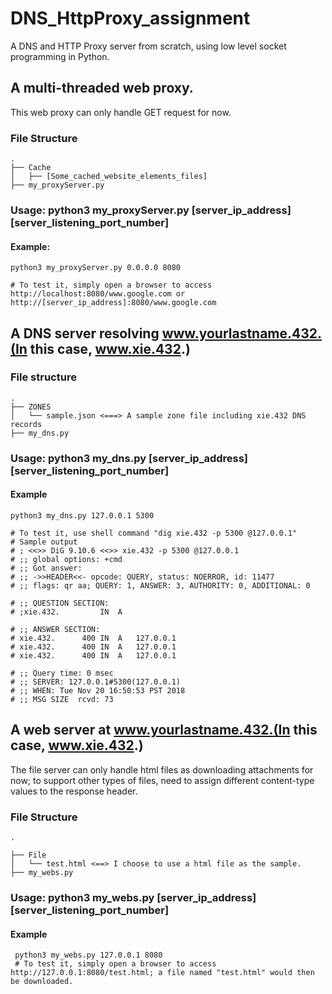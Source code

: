 # DNS\_HttpProxy\_assignment
A DNS and HTTP Proxy server from scratch, using low level socket programming in Python.


## A multi-threaded web proxy.
This web proxy can only handle GET request for now.
### File Structure
```
.
├── Cache
│   ├── [Some_cached_website_elements_files]
├── my_proxyServer.py
```
### Usage: python3 my_proxyServer.py [server\_ip\_address] [server\_listening_port\_number]
#### Example: 
````
python3 my_proxyServer.py 0.0.0.0 8080

# To test it, simply open a browser to access http://localhost:8080/www.google.com or http://[server_ip_address]:8080/www.google.com
````

## A DNS server resolving www.yourlastname.432.(In this case, www.xie.432.)
### File structure

```
.
├── ZONES
│   └── sample.json <===> A sample zone file including xie.432 DNS records
├── my_dns.py
```
### Usage: python3 my_dns.py [server\_ip\_address] [server\_listening_port\_number]
#### Example
```
python3 my_dns.py 127.0.0.1 5300

# To test it, use shell command "dig xie.432 -p 5300 @127.0.0.1"
# Sample output
# ; <<>> DiG 9.10.6 <<>> xie.432 -p 5300 @127.0.0.1
# ;; global options: +cmd
# ;; Got answer:
# ;; ->>HEADER<<- opcode: QUERY, status: NOERROR, id: 11477
# ;; flags: qr aa; QUERY: 1, ANSWER: 3, AUTHORITY: 0, ADDITIONAL: 0

# ;; QUESTION SECTION:
# ;xie.432.			IN	A

# ;; ANSWER SECTION:
# xie.432.		400	IN	A	127.0.0.1
# xie.432.		400	IN	A	127.0.0.1
# xie.432.		400	IN	A	127.0.0.1

# ;; Query time: 0 msec
# ;; SERVER: 127.0.0.1#5300(127.0.0.1)
# ;; WHEN: Tue Nov 20 16:50:53 PST 2018
# ;; MSG SIZE  rcvd: 73
```

##  A web server at www.yourlastname.432.(In this case, www.xie.432.)
The file server can only handle html files as downloading attachments for now; to support other types of files, need to assign different content-type values to the response header.
### File Structure
```
.

├── File
│   └── test.html <==> I choose to use a html file as the sample.
├── my_webs.py
```
### Usage: python3 my_webs.py [server\_ip\_address] [server\_listening\_port_number]
#### Example
```
 python3 my_webs.py 127.0.0.1 8080
 # To test it, simply open a browser to access http://127.0.0.1:8080/test.html; a file named "test.html" would then be downloaded.
```